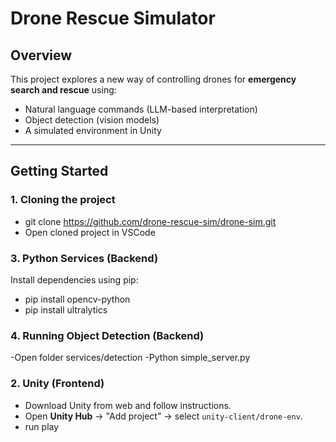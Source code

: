 # Drone Rescue Simulator

## Overview

This project explores a new way of controlling drones for **emergency search and rescue** using:

- Natural language commands (LLM-based interpretation)
- Object detection (vision models)
- A simulated environment in Unity

---

## Getting Started

### 1. Cloning the project

- git clone https://github.com/drone-rescue-sim/drone-sim.git
- Open cloned project in VSCode


### 3. Python Services (Backend)

Install dependencies using pip:

- pip install opencv-python
- pip install ultralytics

### 4. Running Object Detection (Backend)

-Open folder services/detection
-Python simple_server.py


### 2. Unity (Frontend)

- Download Unity from web and follow instructions.
- Open **Unity Hub** → "Add project" → select `unity-client/drone-env`.
- run play

